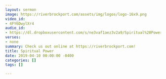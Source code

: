 ```yaml
---
layout: sermon
image: https://riverbrockport.com/assets/img/logos/logo-16x9.png
video_id:
- 4FY6DwylXr4
audio_id:
- https://dl.dropboxusercontent.com/s/ne3vaf1aez3v2a9/Spiritual%20Power.mp3?dl=0
verses:
- none
summary: Check us out online at https://riverbrockport.com!
title: Spiritual Power
date: 2019-04-10 00:00:00 -0400
categories: []
tags: []

---
```

